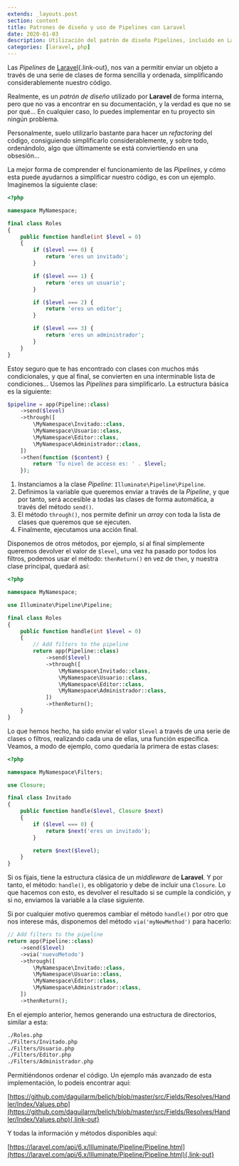 ```yaml
---
extends: _layouts.post
section: content
title: Patrones de diseño y uso de Pipelines con Laravel
date: 2020-01-03
description: Utilización del patrón de diseño Pipelines, incluido en Laravel por defecto.
categories: [laravel, php]
---
```


Las *Pipelines* de [Laravel](https://laravel.com){.link-out}, nos van a permitir enviar un objeto a través de una serie de clases de forma sencilla y ordenada, simplificando considerablemente nuestro código.

Realmente, es un *patrón de diseño* utilizado por **Laravel** de forma interna, pero que no vas a encontrar en su documentación, y la verdad es que no se por qué... En cualquier caso, lo puedes implementar en tu proyecto sin ningún problema.

Personalmente, suelo utilizarlo bastante para hacer un *refactoring* del código, consiguiendo simplificarlo considerablemente, y sobre todo, ordenándolo, algo que últimamente se está conviertiendo en una obsesión...

La mejor forma de comprender el funcionamiento de las *Pipelines*, y cómo esta puede ayudarnos a simplificar nuestro código, es con un ejemplo. Imaginemos la siguiente clase:

```php
<?php 

namespace MyNamespace;

final class Roles
{
    public function handle(int $level = 0)
    {
        if ($level === 0) {
            return 'eres un invitado';
        }

        if ($level === 1) {
            return 'eres un usuario';
        }

        if ($level === 2) {
            return 'eres un editor';
        }

        if ($level === 3) {
            return 'eres un administrador';
        }
    }
}
```

Estoy seguro que te has encontrado con clases con muchos más condicionales, y que al final, se convierten en una interminable lista de condiciones... Usemos las *Pipelines* para simplificarlo. La estructura básica es la siguiente: 

```php
$pipeline = app(Pipeline::class)
    ->send($level)
    ->through([
        \MyNamespace\Invitado::class,
        \MyNamespace\Usuario::class,
        \MyNamespace\Editor::class,
        \MyNamespace\Administrador::class,
    ])
    ->then(function ($content) {
        return 'Tu nivel de acceso es: ' . $level;
    });
```

1. Instanciamos a la clase *Pipeline*: `Illuminate\Pipeline\Pipeline`.
2. Definimos la variable que queremos enviar a través de la *Pipeline*, y que por tanto, será accesible a todas las clases de forma automática, a través del método `send()`.
3. El método `through()`, nos permite definir un *array* con toda la lista de clases que queremos que se ejecuten.
4. Finalmente, ejecutamos una acción final.

Disponemos de otros métodos, por ejemplo, si al final simplemente queremos devolver el valor de `$level`, una vez ha pasado por todos los filtros, podemos usar el método: `thenReturn()` en vez de `then`, y nuestra clase principal, quedará así:

```php
<?php 

namespace MyNamespace;

use Illuminate\Pipeline\Pipeline;

final class Roles
{
    public function handle(int $level = 0)
    {
        // Add filters to the pipeline
        return app(Pipeline::class)
            ->send($level)
            ->through([
                \MyNamespace\Invitado::class,
                \MyNamespace\Usuario::class,
                \MyNamespace\Editor::class,
                \MyNamespace\Administrador::class,
            ])
            ->thenReturn();
    }
}
```

Lo que hemos hecho, ha sido enviar el valor `$level` a través de una serie de clases o filtros, realizando cada una de ellas, una función específica. Veamos, a modo de ejemplo, como quedaría la primera de estas clases:

```php
<?php 

namespace MyNamespace\Filters;

use Closure;

final class Invitado
{
    public function handle($level, Closure $next)
    {
        if ($level === 0) {
            return $next('eres un invitado');
        }

        return $next($level);
    }
}
```

Si os fijais, tiene la estructura clásica de un *middleware* de **Laravel**. Y por tanto, el método: `handle()`, es obligatorio y debe de incluir una `Closure`. Lo que hacemos con esto, es devolver el resultado si se cumple la condición, y si no, enviamos la variable a la clase siguiente.

Si por cualquier motivo queremos cambiar el método `handle()` por otro que nos interese más, disponemos del método `via('myNewMethod')` para hacerlo:

```php
// Add filters to the pipeline
return app(Pipeline::class)
    ->send($level)
    ->via('nuevoMetodo')
    ->through([
        \MyNamespace\Invitado::class,
        \MyNamespace\Usuario::class,
        \MyNamespace\Editor::class,
        \MyNamespace\Administrador::class,
    ])
    ->thenReturn();
```

En el ejemplo anterior, hemos generando una estructura de directorios, similar a esta:

```bash
./Roles.php 
./Filters/Invitado.php
./Filters/Usuario.php
./Filters/Editor.php
./Filters/Administrador.php
```

Permitiéndonos ordenar el código. Un ejemplo más avanzado de esta implementación, lo podeis encontrar aquí:

[https://github.com/daguilarm/belich/blob/master/src/Fields/Resolves/Handler/Index/Values.php](https://github.com/daguilarm/belich/blob/master/src/Fields/Resolves/Handler/Index/Values.php){.link-out}

Y todas la información y métodos disponibles aquí:

[https://laravel.com/api/6.x/Illuminate/Pipeline/Pipeline.html](https://laravel.com/api/6.x/Illuminate/Pipeline/Pipeline.html){.link-out}
